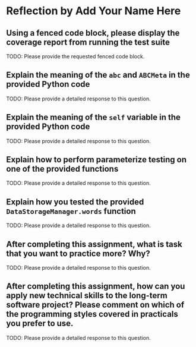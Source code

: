 # Reflection by Add Your Name Here


## Using a fenced code block, please display the coverage report from running the test suite

TODO: Please provide the requested fenced code block.

## Explain the meaning of the `abc` and `ABCMeta` in the provided Python code

TODO: Please provide a detailed response to this question.

## Explain the meaning of the `self` variable in the provided Python code

TODO: Please provide a detailed response to this question.

## Explain how to perform parameterize testing on one of the provided functions

TODO: Please provide a detailed response to this question.

## Explain how you tested the provided `DataStorageManager.words` function

TODO: Please provide a detailed response to this question.

## After completing this assignment, what is task that you want to practice more? Why?

TODO: Please provide a detailed response to this question.

## After completing this assignment, how can you apply new technical skills to the long-term software project? Please comment on which of the programming styles covered in practicals you prefer to use.

TODO: Please provide a detailed response to this question.
